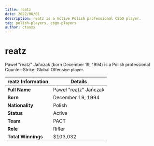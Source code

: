 ```yaml
---
title: reatz
date: 2022/06/01
description: reatz is a Active Polish professional CSGO player.
tag: polish-players, csgo-players
author: ctanxx
---
```


# reatz

Paweł "reatz" Jańczak (born December 19, 1994) is a Polish professional Counter-Strike: Global Offensive player.

| **reatz Information** | **Details**           |
| --------------------  | --------------------- |
| **Full Name**         | Paweł "reatz" Jańczak |
| **Born**              | December 19, 1994     |
| **Nationality**       | Polish                |
| **Status**            | Active                |
| **Team**              | PACT                  |
| **Role**              | Rifler	            |
| **Total Winnings**    | $103,032              |